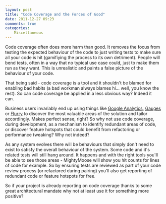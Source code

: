 ```yaml
---
layout: post
title: "Code Coverage and the Forces of Good"
date: 2011-12-27 09:23
comments: true
categories:
    Miscellaneous
---
```


Code coverage often does more harm than good.  It removes the focus from testing the expected behaviour of the code to just writing tests to make sure all your code is hit (gamifiying the process to its own detriment).  People will bend tests, often in a way that no typical use case could, just to make them run as they want.  This is unrealistic and paints a false picture of the behaviour of your code.

<!-- more -->

That being said - code coverage is a tool and it shouldn't be blamed for enabling bad habits (a bad workman always blames hi... well, you know the rest).  So can code coverage be applied in a less obvious way?  Indeed it can.

Business users invariably end up using things like [Google Analytics](http://google.com/analytics), [Gauges](http://gaug.es) or [Flurry](http://flurry.com) to discover the most valuable areas of the solution and tailor accordingly.  Makes perfect sense, right?  So why not use code coverage, during development, as a mechanism to identify redundant areas of code, or discover feature hotspots that could benefit from refactoring or performance tweaking?  Why not indeed?

As any system evolves there will be behaviours that simply don't need to exist to satisfy the overall behaviour of the system.  Some code and it's related tests will still hang around.  It happens and with the right tools you'll be able to see those areas - MightyMoose will show you hit counts for lines of code for example.  So by ensuring tests are reviewed as part of your code review process (or refactored during pairing) you'll also get reporting of redundant code or feature hotspots for free.

So if your project is already reporting on code coverage thanks to some great architectural mandate why not at least use it for something more positive?